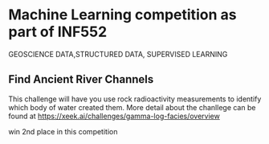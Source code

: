 # Machine Learning competition as part of INF552
GEOSCIENCE DATA,STRUCTURED DATA, SUPERVISED LEARNING

## Find Ancient River Channels
This challenge will have you use rock radioactivity measurements to identify which body of water created them.
More detail about the chanllege can be found at https://xeek.ai/challenges/gamma-log-facies/overview

win 2nd place in this competition

